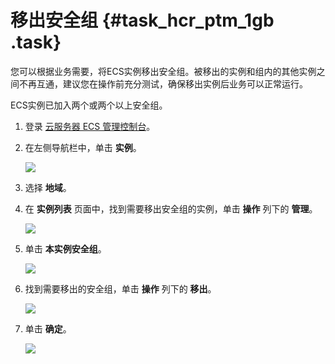 # 移出安全组 {#task_hcr_ptm_1gb .task}

您可以根据业务需要，将ECS实例移出安全组。被移出的实例和组内的其他实例之间不再互通，建议您在操作前充分测试，确保移出实例后业务可以正常运行。

ECS实例已加入两个或两个以上安全组。

1.  登录 [云服务器 ECS 管理控制台](https://ecs.console.aliyun.com/?spm=a2c4g.11186623.2.9.FNEORG#/home)。 
2.  在左侧导航栏中，单击 **实例**。 

    ![](http://static-aliyun-doc.oss-cn-hangzhou.aliyuncs.com/assets/img/77359/154867040533791_zh-CN.png)

3.  选择 **地域**。 
4.  在 **实例列表** 页面中，找到需要移出安全组的实例，单击 **操作** 列下的 **管理**。 

    ![](http://static-aliyun-doc.oss-cn-hangzhou.aliyuncs.com/assets/img/77359/154867040533792_zh-CN.png)

5.  单击 **本实例安全组**。 

    ![](http://static-aliyun-doc.oss-cn-hangzhou.aliyuncs.com/assets/img/77359/154867040533793_zh-CN.png)

6.  找到需要移出的安全组，单击 **操作** 列下的 **移出**。 

    ![](http://static-aliyun-doc.oss-cn-hangzhou.aliyuncs.com/assets/img/77359/154867040533794_zh-CN.png)

7.  单击 **确定**。 

    ![](http://static-aliyun-doc.oss-cn-hangzhou.aliyuncs.com/assets/img/77359/154867040533795_zh-CN.png)


